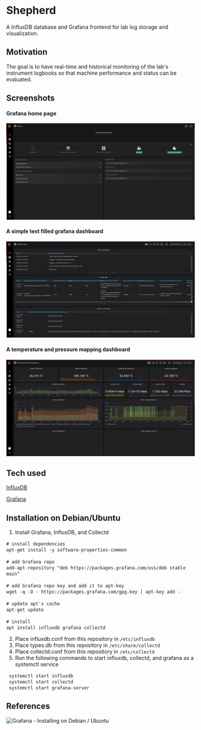 # Shepherd
A InfluxDB database and Grafana frontend for lab log storage and visualization.
 
## Motivation
The goal is to have real-time and historical monitoring of the lab's instrument logbooks so that machine performance and status can be evaluated.

## Screenshots
#### Grafana home page
![Grafana home page](https://github.com/HegemanLab/shepherd/raw/master/Grafana%20Home%20Page.png)
#### A simple text filled grafana dashboard
![A simple text filled grafana dashboard](https://github.com/HegemanLab/shepherd/raw/master/Grafana%20Bruker%20Dashboard.png)
#### A temperature and pressure mapping dashboard
![A temperature and pressure mapping dashboard](https://github.com/HegemanLab/shepherd/raw/master/Grafana%20QE%20Temperature.png)

## Tech used
[InfluxDB](https://www.influxdata.com/)

[Grafana](https://grafana.com/)

## Installation on Debian/Ubuntu
1. Install Grafana, InfluxDB, and Collectd
```
# install dependencies
apt-get install -y software-properties-common

# add Grafana repo
add-apt-repository "deb https://packages.grafana.com/oss/deb stable main"

# add Grafana repo key and add it to apt-key
wget -q -O - https://packages.grafana.com/gpg.key | apt-key add -

# update apt's cache
apt-get update

# install
apt install influxdb grafana collectd
```
2. Place influxdb.conf from this repository in `/etc/influxdb`
3. Place types.db from this repository in `/etc/share/collectd`
4. Place collectd.conf from this repository in `/etc/collectd`
5. Run the following commands to start influxdb, collectd, and grafana as a systemctl service
```
 systemctl start influxdb
 systemctl start collectd
 systemctl start grafana-server
```
## References

![Grafana - Installing on Debian / Ubuntu](https://grafana.com/docs/installation/debian/)

